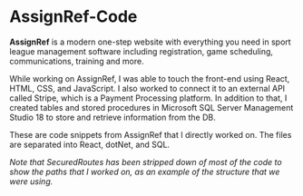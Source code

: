 # AssignRef-Code

**AssignRef** is a modern one-step website with everything you need in sport league management
software including registration, game scheduling, communications, training and more.

While working on AssignRef, I was able to touch the front-end using React, HTML, CSS, and JavaScript. I also worked to connect it to an external API called Stripe, which is a Payment Processing platform. In addition to that, I created tables and stored procedures in Microsoft SQL Server Management Studio 18 to store and retrieve information from the DB.

These are code snippets from AssignRef that I directly worked on. The files are separated into React, dotNet, and SQL.

_Note that SecuredRoutes has been stripped down of most of the code to show the paths that I worked on, as an example of the structure that we were using._

